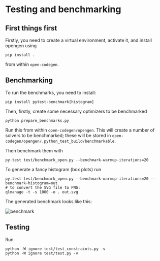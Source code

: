 # Testing and benchmarking

## First things first

Firstly, you need to create a virtual environment, activate it, and install opengen using 
```
pip install .
```
from within `open-codegen`.


## Benchmarking

To run the benchmarks, you need to install:
```
pip install pytest-benchmark[histogram]
```

Then, firstly, create some necessary optimizers to be benchmarked

```
python prepare_benchmarks.py
```

Run this from within `open-codegen/opengen`. 
This will create a number of solvers to be benchmarked; 
these will be stored in `open-codegen/opengen/.python_test_build/benchmarkable`.

Then benchmark them with 
```
py.test test/benchmark_open.py --benchmark-warmup-iterations=20
```

To generate a fancy histogram (box plots) run
```
py.test test/benchmark_open.py --benchmark-warmup-iterations=20 --benchmark-histogram=out
# to convert the SVG file to PNG:
qlmanage -t -s 1000 -o . out.svg
```

The generated benchmark looks like this:

![benchmark](https://user-images.githubusercontent.com/125415/192870362-672aa90d-e589-422e-98b9-3c24a691082a.png)

## Testing

Run 
```
python -W ignore test/test_constraints.py -v
python -W ignore test/test.py -v
```